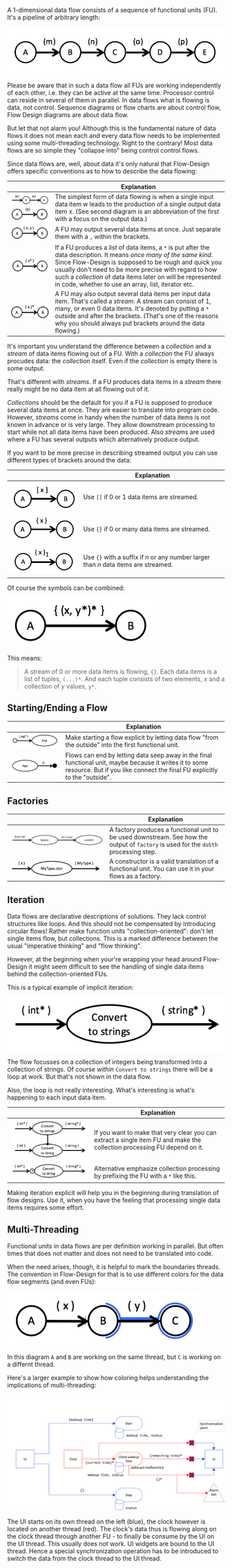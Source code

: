 A 1-dimensional data flow consists of a sequence of functional units (FU). It's a pipeline of arbitrary length:

![1-dim data flow](images/1-dim/pipeline.png)

Please be aware that in such a data flow all FUs are working independently of each other, i.e. they can be active at the same time. Processor control can reside in several of them in parallel. In data flows what is flowing is data, not control. Sequence diagrams or flow charts are about control flow, Flow Design diagrams are about data flow.

But let that not alarm you! Although this is the fundamental nature of data flows it does not mean each and every data flow needs to be implemented using some multi-threading technology. Right to the contrary! Most data flows are so simple they "collapse into" being control control flows.

Since data flows are, well, about data it's only natural that Flow-Design offers specific conventions as to how to describe the data flowing:

|  	|   Explanation	|
|---	|---	|
|   ![Single data flowing](images/1-dim/singledata.png)  ![Single data flowing](images/1-dim/singledata2.png) 	|   The simplest form of data flowing is when a single input data item *w* leads to the production of a single output data item *x*. (See second diagram is an abbreviation of the first with a focus on the output data.)	|
|   ![A tuple of data flowing](images/1-dim/tuple.png)	|   A FU may output several data items at once. Just separate them with a `,` within the brackets.	|
|   ![A list of items flowing](images/1-dim/list.png)	|   If a FU produces a *list* of data items, a `*` is put after the data description. It means *once many of the same kind*. Since Flow-Design is supposed to be rough and quick you usually don't need to be more precise with regard to how such a *collection* of data items later on will be represented in code, whether to use an array, list, iterator etc.	|
|   ![Data items flowing in a stream](images/1-dim/stream.png)	|   A FU may also output several data items per input data item. That's called a *stream*. A stream can consist of 1, many, or even 0 data items. It's denoted by putting a `*` outside and after the brackets. (That's one of the reasons why you should always put brackets around the data flowing.)	|

It's important you understand the difference between a *collection* and a *stream* of data items flowing out of a FU. With a *collection* the FU always procudes data: the *collection* itself. Even if the *collection* is empty there is some output.

That's different with *streams*. If a FU produces data items in a *stream* there really might be no data item at all flowing out of it.

*Collections* should be the default for you if a FU is supposed to produce several data items at once. They are easier to translate into program code. However, *streams* come in handy when the number of data items is not known in advance or is very large. They allow downstream processing to start while not all data items have been produced. Also *streams* are used where a FU has several outputs which alternatively produce output.

If you want to be more precise in describing streamed output you can use different types of brackets around the data:

|  	|   Explanation	|
|---	|---	|
|   ![Single data flowing](images/1-dim/stream0-1.png) 	|   Use `[]`  if 0 or 1 data items are streamed.	|
|   ![Single data flowing](images/1-dim/stream0-n.png) 	|   Use `{}`  if 0 or many data items are streamed.	|
|   ![Single data flowing](images/1-dim/stream1-n.png) 	|   Use `{}` with a suffix if *n* or any number larger than *n* data items are streamed.	|

Of course the symbols can be combined:

![Single data flowing](images/1-dim/stream-example.png)

This means:

> A stream of 0 or more data items is flowing, `{}`. Each data items is a list of tuples, `(...)*`. And each tuple consists of two elements, *x* and a collection of *y* values, `y*`.

## Starting/Ending a Flow
|  	|   Explanation	|
|---	|---	|
|   ![Starting a flow](images/1-dim/start.png) 	|   Make starting a flow explicit by letting data flow "from the outside" into the first functional unit.	|
|   ![Ending a flow](images/1-dim/end.png) 	|   Flows can end by letting data seep away in the final functional unit, maybe because it writes it to some resource. But if you like connect the final FU explicitly to the "outside".	|

## Factories
|  	|   Explanation	|
|---	|---	|
|   ![Calling a constructor](images/1-dim/factory.png) 	|   A factory produces a functional unit to be used downstream. See how the output of `factory` is used for the `doSth` processing step.	|
|   ![Calling a constructor](images/1-dim/ctor.png) 	|   A constructor is a valid translation of a functional unit. You can use it in your flows as a factory.	|

## Iteration
Data flows are declarative descriptions of solutions. They lack control structures like loops. And this should not be compensated by introducing circular flows! Rather make function units "collection-oriented": don't let single items flow, but collections. This is a marked difference between the usual "imperative thinking" and "flow thinking".

However, at the beginning when your're wrapping your head around Flow-Design it might seem difficult to see the handling of single data items behind the collection-oriented FUs.

This is a typical example of implicit iteration:

![Implicit iteration](images/1-dim/implicititeration.png)

The flow focusses on a collection of integers being transformed into a collection of strings. Of course *within* `Convert to strings` there will be a loop at work. But that's not shown in the data flow.

Also, the loop is not really interesting. What's interesting is what's happening to each input data item. 

|  	|   Explanation	|
|---	|---	|
|   ![Depend on single item processing](images/1-dim/dependentiteration.png) 	|   If you want to make that very clear you can extract a single item FU and make the collection processing FU depend on it.	|
|   ![Make looping explicit](images/1-dim/explicititeration.png) 	|   Alternative emphasize collection processing by prefixing the FU with a `*` like this.	|

Making iteration explicit will help you in the beginning during translation of flow designs. Use it, when you have the feeling that processing single data items requires some effort.

## Multi-Threading
Functional units in data flows are per definition working in parallel. But often times that does not matter and does not need to be translated into code.

When the need arises, though, it is helpful to mark the boundaries threads. The convention in Flow-Design for that is to use different colors for the data flow segments (and even FUs):

![Multi-threading](images/1-dim/multithreading.png)

In this diagram `A` and `B` are working on the same thread, but `C` is working on a differnt thread.

Here's a larger example to show how coloring helps understanding the implications of multi-threading:

![Multi-threading by example](images/1-dim/alarmclock.png)

The UI starts on its own thread on the left (blue), the clock however is located on another thread (red). The clock's data thus is flowing along on the clock thread through another FU - to finally be consume by the UI on the UI thread. This usually does not work. UI widgets are bound to the UI thread. Hence a special synchronization operation has to be introduced to switch the data from the clock thread to the UI thread.
